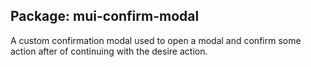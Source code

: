 
## Package: mui-confirm-modal

A custom confirmation modal used to open a modal and confirm some action after of continuing with the desire action.